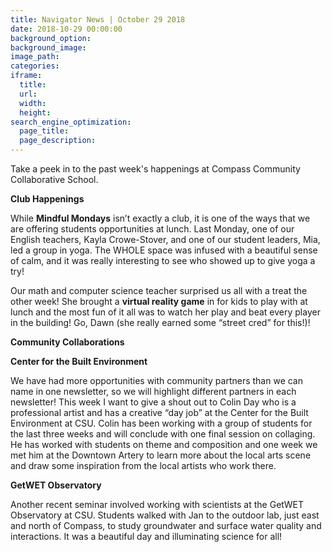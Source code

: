 ```yaml
---
title: Navigator News | October 29 2018
date: 2018-10-29 00:00:00
background_option:
background_image:
image_path:
categories:
iframe:
  title:
  url:
  width:
  height:
search_engine_optimization:
  page_title:
  page_description:
---
```


Take a peek in to the past week's happenings at Compass Community Collaborative School.

**Club Happenings**

While **Mindful Mondays** isn’t exactly a club, it is one of the ways that we are offering students opportunities at lunch. Last Monday, one of our English teachers, Kayla Crowe-Stover, and one of our student leaders, Mia, led a group in yoga. The WHOLE space was infused with a beautiful sense of calm, and it was really interesting to see who showed up to give yoga a try!

Our math and computer science teacher surprised us all with a treat the other week! She brought a **virtual reality game** in for kids to play with at lunch and the most fun of it all was to watch her play and beat every player in the building! Go, Dawn (she really earned some “street cred” for this!)!

**Community Collaborations**

**Center for the Built Environment&nbsp;**

We have had more opportunities with community partners than we can name in one newsletter, so we will highlight different partners in each newsletter! This week I want to give a shout out to Colin Day who is a professional artist and has a creative “day job” at the Center for the Built Environment at CSU. Colin has been working with a group of students for the last three weeks and will conclude with one final session on collaging. He has worked with students on theme and composition and one week we met him at the Downtown Artery to learn more about the local arts scene and draw some inspiration from the local artists who work there.

**GetWET Observatory&nbsp;**

Another recent seminar involved working with scientists at the GetWET Observatory at CSU. Students walked with Jan to the outdoor lab, just east and north of Compass, to study groundwater and surface water quality and interactions. It was a beautiful day and illuminating science for all!